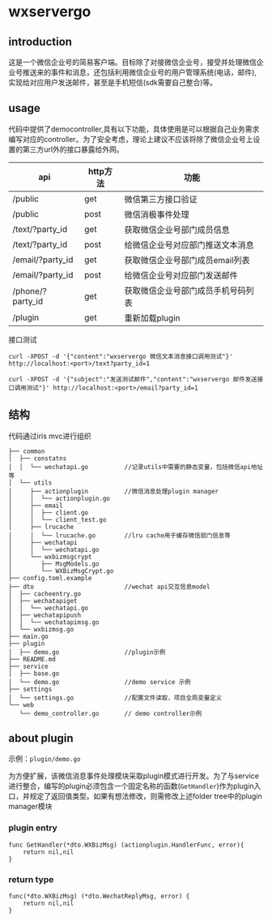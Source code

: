 # wxservergo

## introduction

这是一个微信企业号的简易客户端。目标除了对接微信企业号，接受并处理微信企业号推送来的事件和消息，还包括利用微信企业号的用户管理系统(电话，邮件),实现给对应用户发送邮件，甚至是手机短信(sdk需要自己整合)等。


## usage

代码中提供了democontroller,具有以下功能，具体使用是可以根据自己业务需求编写对应的controller。为了安全考虑，理论上建议不应该将除了微信企业号上设置的第三方url外的接口暴露给外网。

api|http方法|功能
-|-|-
/public|get|微信第三方接口验证
/public|post|微信消极事件处理
/text/?party_id|get|获取微信企业号部门成员信息
/text/?party_id|post|给微信企业号对应部门推送文本消息
/email/?party_id|get|获取微信企业号部门成员email列表
/email/?party_id|post|给微信企业号对应部门发送邮件
/phone/?party_id|get|获取微信企业号部门成员手机号码列表
/plugin|get|重新加载plugin

接口测试
```
curl -XPOST -d '{"content":"wxservergo 微信文本消息接口调用测试"}' http://localhost:<port>/text?party_id=1

curl -XPOST -d '{"subject":"发送测试邮件","content":"wxservergo 邮件发送接口调用测试"}' http://localhost:<port>/email?party_id=1

```

## 结构
代码通过iris mvc进行组织
```
├── common
│  ├── constatns
│  │  └── wechatapi.go          //记录utils中需要的静态变量，包括微信api地址等
│  └── utils
│     ├── actionplugin          //微信消息处理plugin manager
│     │  └── actionplugin.go
│     ├── email
│     │  ├── client.go
│     │  └── client_test.go
│     ├── lrucache
│     │  └── lrucache.go        //lru cache用于缓存微信部门信息等
│     ├── wechatapi
│     │  └── wechatapi.go
│     └── wxbizmsgcrypt
│        ├── MsgModels.go
│        └── WXBizMsgCrypt.go
├── config.toml.example
├── dto                         //wechat api交互信息model
│  ├── cacheentry.go
│  ├── wechatapiget
│  │  └── wechatapi.go
│  ├── wechatapipush
│  │  └── wechatapimsg.go
│  └── wxbizmsg.go
├── main.go
├── plugin
│  ├── demo.go                  //plugin示例
├── README.md
├── service
│  ├── base.go
│  └── demo.go                  //demo service 示例
├── settings
│  └── settings.go              //配置文件读取，项目全局变量定义
└── web
   └── demo_controller.go       // demo controller示例
```

## about plugin

示例：`plugin/demo.go`

为方便扩展，该微信消息事件处理模块采取plugin模式进行开发。为了与service进行整合，编写的plugin必须包含一个固定名称的函数(`GetHandler`)作为plugin入口，并规定了返回值类型。如果有想法修改，则需修改上述folder tree中的plugin manager模块

### plugin entry

```golang
func GetHandler(*dto.WXBizMsg) (actionplugin.HandlerFunc, error){
    return nil,nil
}
```
### return type

```golang
func(*dto.WXBizMsg) (*dto.WechatReplyMsg, error) {
    return nil,nil
}
```

